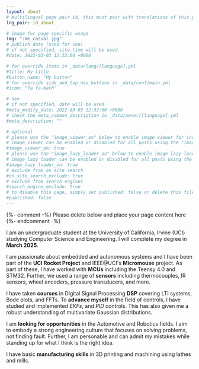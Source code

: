 ```yaml
---
layout: about
# multilingual page pair id, this must pair with translations of this page. (This name must be unique)
lng_pair: id_about

# image for page specific usage
img: ":me_casual.jpg"
# publish date (used for seo)
# if not specified, site.time will be used.
#date: 2022-03-03 12:32:00 +0000

# for override items in _data/lang/[language].yml
#title: My title
#button_name: "My button"
# for override side_and_top_nav_buttons in _data/conf/main.yml
#icon: "fa fa-bath"

# seo
# if not specified, date will be used.
#meta_modify_date: 2022-03-03 12:32:00 +0000
# check the meta_common_description in _data/owner/[language].yml
#meta_description: ""

# optional
# please use the "image_viewer_on" below to enable image viewer for individual pages or posts (_posts/ or [language]/_posts folders).
# image viewer can be enabled or disabled for all posts using the "image_viewer_posts: true" setting in _data/conf/main.yml.
#image_viewer_on: true
# please use the "image_lazy_loader_on" below to enable image lazy loader for individual pages or posts (_posts/ or [language]/_posts folders).
# image lazy loader can be enabled or disabled for all posts using the "image_lazy_loader_posts: true" setting in _data/conf/main.yml.
#image_lazy_loader_on: true
# exclude from on site search
#on_site_search_exclude: true
# exclude from search engines
#search_engine_exclude: true
# to disable this page, simply set published: false or delete this file
#published: false
---
```


{%- comment -%} Please delete below and place your page content here {%- endcomment -%}

I am an undergraduate student at the University of California, Irvine (UCI) studying Computer Science and Engineering. I will complete my degree in **March 2025**.

I am passionate about embedded and autonomous systems and I have been part of the **UCI Rocket Project** and IEEE@UCI's **Micromouse** project. As part of these, I have worked with **MCUs** including the Teensy 4.0 and STM32. Further, we used a range of **sensors** including thermocouples, IR sensors, wheel encoders, pressure transducers, and more.

I have taken **courses** in Digital Signal Processing **DSP** covering LTI systems, Bode plots, and FFTs. To **advance myself** in the field of controls, I have studied and implemented *EKFs*, and *PID* controls. This has also given me a robust understanding of multivariate Gaussian distributions.

I am **looking for opportunities** in the Automotive and Robotics fields. I aim to embody a strong engineering culture that focuses on solving problems, not finding fault. Further, I am personable and can admit my mistakes while standing up for what I think is the right idea.

I have basic **manufacturing skills** in 3D printing and machining using lathes and mills.